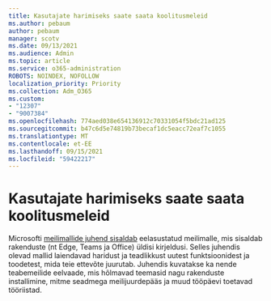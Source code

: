 ```yaml
---
title: Kasutajate harimiseks saate saata koolitusmeleid
ms.author: pebaum
author: pebaum
manager: scotv
ms.date: 09/13/2021
ms.audience: Admin
ms.topic: article
ms.service: o365-administration
ROBOTS: NOINDEX, NOFOLLOW
localization_priority: Priority
ms.collection: Adm_O365
ms.custom:
- "12307"
- "9007384"
ms.openlocfilehash: 774aed038e654136912c70331054f5bdc21ad125
ms.sourcegitcommit: b47c6d5e74819b73becaf1dc5eacc72eaf7c1055
ms.translationtype: MT
ms.contentlocale: et-EE
ms.lasthandoff: 09/15/2021
ms.locfileid: "59422217"
---
```

# <a name="educate-users-by-sending-training-emails"></a>Kasutajate harimiseks saate saata koolitusmeleid

Microsofti [meilimallide juhend sisaldab](https://admin.microsoft.com/adminportal/home#/emailtemplates) eelasustatud meilimalle, mis sisaldab rakenduste (nt Edge, Teams ja Office) üldisi kirjeldusi. Selles juhendis olevad mallid laiendavad haridust ja teadlikkust uutest funktsioonidest ja toodetest, mida teie ettevõte juurutab. Juhendis kuvatakse ka nende teabemeilide eelvaade, mis hõlmavad teemasid nagu rakenduste installimine, mitme seadmega meilijuurdepääs ja muud tööpäevi toetavad tööriistad.